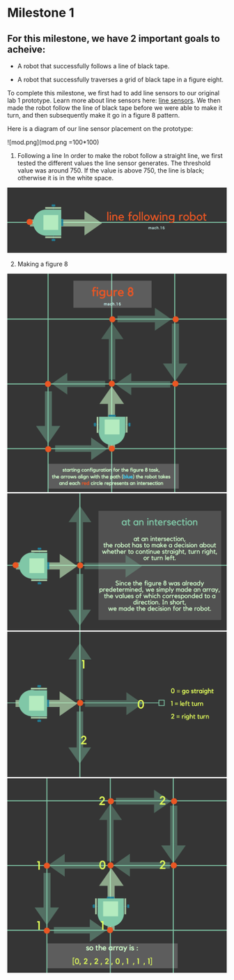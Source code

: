 # Milestone 1

## For this milestone, we have 2 important goals to acheive:
  * A robot that successfully follows a line of black tape.
  
  * A robot that successfully traverses a grid of black tape in a figure eight.
  
  
  

To complete this milestone, we first had to add line sensors to our original lab 1 prototype. Learn more about line sensors here: [line sensors](https://www.sparkfun.com/products/9453). We then made the robot follow the line of black tape before we were able to make it turn, and then subsequently make it go in a figure 8 pattern. 

Here is a diagram of our line sensor placement on the prototype:


![mod.png](mod.png =100*100)



1. Following a line
In order to make the robot follow a straight line, we first tested the different values the line sensor generates. 
The threshold value was around 750. If the value is above 750, the line is black; otherwise it is in the white space. 




![line_follow.png](line_follow.png)






2. Making a figure 8

![fig.png](figure.png)
![png.png](png.png)
![g.png](g.png)
![array.pnh](arrays.png)



